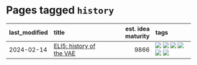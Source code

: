 # Pages tagged `history`

|last_modified|title|est. idea maturity|tags
|:---|:---|---:|:---|
|2024-02-14|[ELI5: history of the VAE](../ufldl_history.md)|9866|[![](https://img.shields.io/badge/tag-education-fe4dc)](../tags/education.md) [![](https://img.shields.io/badge/tag-feature_learning-d5ffe)](../tags/feature_learning.md) [![](https://img.shields.io/badge/tag-history-a68128)](../tags/history.md) [![](https://img.shields.io/badge/tag-history_of_science-b4243e)](../tags/history_of_science.md) [![](https://img.shields.io/badge/tag-publication-dad82b)](../tags/publication.md) [![](https://img.shields.io/badge/tag-vae-b7fb0)](../tags/vae.md)|